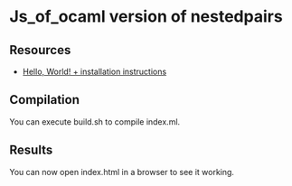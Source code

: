# Js_of_ocaml version of nestedpairs

## Resources

- [Hello, World! + installation instructions](https://github.com/cyrus-/jsoo_hello)

## Compilation

You can execute build.sh to compile index.ml.

## Results
You can now open index.html in a browser to see it working.

